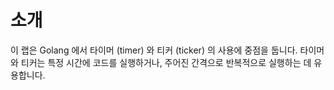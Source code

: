 # 소개

이 랩은 Golang 에서 타이머 (timer) 와 티커 (ticker) 의 사용에 중점을 둡니다. 타이머와 티커는 특정 시간에 코드를 실행하거나, 주어진 간격으로 반복적으로 실행하는 데 유용합니다.
